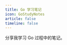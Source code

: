 ```yaml
---
title: Go 学习笔记
icon: GoStudyNotes
article: false
timeline: false
---
```


分享我学习 Go 过程中的笔记。

<Catalog base='/GoStudyNotes/' level=1 />
